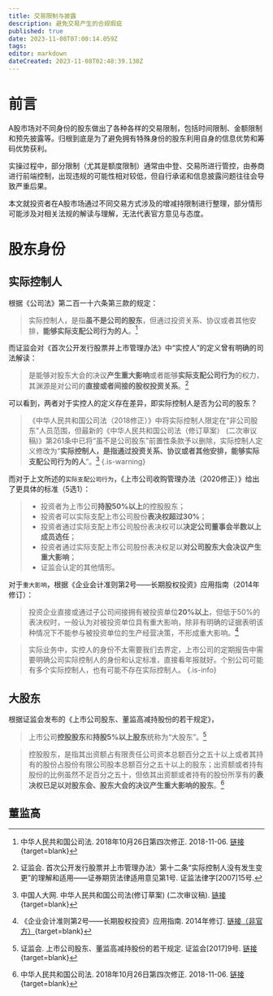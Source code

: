 ```yaml
---
title: 交易限制与披露
description: 避免交易产生的合规瑕疵
published: true
date: 2023-11-08T07:00:14.059Z
tags: 
editor: markdown
dateCreated: 2023-11-08T02:48:39.130Z
---
```


# 前言
A股市场对不同身份的股东做出了各种各样的交易限制，包括时间限制、金额限制和预先披露等。归根到底是为了避免拥有特殊身份的股东利用自身的信息优势和筹码优势获利。

实操过程中，部分限制（尤其是额度限制）通常由中登、交易所进行管控，由券商进行前端控制，出现违规的可能性相对较低，但自行承诺和信息披露问题往往会导致严重后果。

本文就投资者在A股市场通过不同交易方式涉及的增减持限制进行整理，部分情形可能涉及对相关法规的解读与理解，无法代表官方意见与态度。

# 股东身份
## 实际控制人
根据《公司法》第二百一十六条第三款的规定：
> 实际控制人，是指**虽不是公司的股东**，但通过投资关系、协议或者其他安排，**能够实际支配公司行为的人**。[^1]

而证监会对《首次公开发行股票并上市管理办法》中“实控人”的定义曾有明确的司法解读：
> 是能够对股东大会的决议**产生重大影响**或者能够**实际支配公司行为**的权力，其渊源是对公司的**直接或者间接的股权投资关系**。[^2]

可以看到，两者对于实控人的定义存在差异，即实际控制人是否为公司的股东？

> 《中华人民共和国公司法（2018修正）》中将实际控制人限定在“非公司股东”人员范围，但最新的《中华人民共和国公司法（修订草案） (二次审议稿)》第261条中已将“虽不是公司股东”前置性条款予以删除，实际控制人定义修改为“**实际控制人，是指通过投资关系、协议或者其他安排，能够实际支配公司行为的人**”。[^3]
{.is-warning}

而对于上文所述的`实际支配公司行为`，《上市公司收购管理办法（2020修正）》给出了更具体的标准（5选1）：

> - 投资者为上市公司**持股50%以上**的控股股东；
> - 投资者可以实际支配上市公司股份**表决权超过30%**；
> - 投资者通过实际支配上市公司股份表决权可以**决定公司董事会半数以上成员选任**；
> - 投资者通过实际支配上市公司股份表决权足以**对公司股东大会决议产生重大影响**；
> - 证监会认定的其他情形。

对于`重大影响`，根据《企业会计准则第2号——长期股权投资》应用指南（2014年修订）：

> 投资企业直接或通过子公司间接拥有被投资单位**20%以上**，但低于50%的表决权时，一般认为对被投资单位具有重大影响，除非有明确的证据表明该种情况下不能参与被投资单位的生产经营决策，不形成重大影响。[^4]

> 实际业务中，实控人的身份不太需要我们去界定，上市公司的定期报告中需要明确公司实际控制人的身份和认定标准，直接看年报就好。个别公司可能有多个实际控制人，也有可能不存在实际控制人。
{.is-info}

## 大股东
根据证监会发布的《上市公司股东、董监高减持股份的若干规定》，
> 上市公司**控股股东**和**持股5%以上股东**统称为“大股东”。[^5]

> 控股股东，是指其出资额占有限责任公司资本总额百分之五十以上或者其持有的股份占股份有限公司股本总额百分之五十以上的股东；出资额或者持有股份的比例虽然不足百分之五十，但依其出资额或者持有的股份所享有的**表决权已足以对股东会、股东大会的决议产生重大影响的股东**。[^1]

## 董监高

[^1]: 中华人民共和国公司法. 2018年10月26日第四次修正. 2018-11-06. [链接](http://www.npc.gov.cn/zgrdw/npc/xinwen/2018-11/05/content_2065671.htm){target=blank}
[^2]: 证监会. 首次公开发行股票并上市管理办法〉第十二条“实际控制人没有发生变更”的理解和适用——证券期货法律适用意见第1号. 证监法律字[2007]15号.
[^3]: 中国人大网. 中华人民共和国公司法(修订草案) (二次审议稿). [链接](http://www.npc.gov.cn/flcaw/userIndex.html?lid=ff808181842c261c01856172441f020a){target=blank}
[^4]: 《企业会计准则第2号——长期股权投资》应用指南. 2014年修订. [链接（非官方）](https://www.shui5.cn/article/46/129344.html){target=blank}
[^5]: 证监会. 上市公司股东、董监高减持股份的若干规定. 证监会[2017]9号. [链接](http://www.gov.cn/gongbao/content/2017/content_5241934.htm){target=blank}